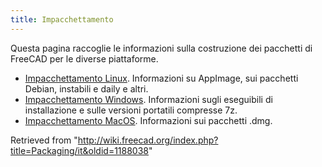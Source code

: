 ```yaml
---
title: Impacchettamento
---
```

Questa pagina raccoglie le informazioni sulla costruzione dei pacchetti di FreeCAD per le diverse piattaforme.

* [Impacchettamento Linux](/Linux_packaging/it "Linux packaging/it"). Informazioni su AppImage, sui pacchetti Debian, instabili e daily e altri.
* [Impacchettamento Windows](/Windows_packaging/it "Windows packaging/it"). Informazioni sugli eseguibili di installazione e sulle versioni portatili compresse 7z.
* [Impacchettamento MacOS](/index.php?title=MacOS_packaging/it&action=edit&redlink=1 "MacOS packaging/it (page does not exist)"). Informazioni sui pacchetti .dmg.

Retrieved from "<http://wiki.freecad.org/index.php?title=Packaging/it&oldid=1188038>"